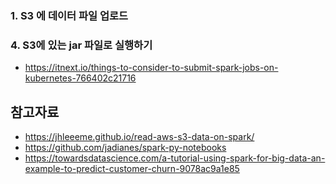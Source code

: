 ### 1. S3 에 데이터 파일 업로드 ###




### 4. S3에 있는 jar 파일로 실행하기 ### 

* https://itnext.io/things-to-consider-to-submit-spark-jobs-on-kubernetes-766402c21716



## 참고자료 ##

* https://jhleeeme.github.io/read-aws-s3-data-on-spark/
* https://github.com/jadianes/spark-py-notebooks
* https://towardsdatascience.com/a-tutorial-using-spark-for-big-data-an-example-to-predict-customer-churn-9078ac9a1e85
